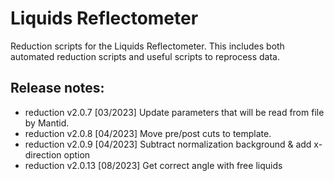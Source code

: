 # Liquids Reflectometer

Reduction scripts for the Liquids Reflectometer. This includes both automated reduction scripts and useful scripts to reprocess data.

## Release notes:

 - reduction v2.0.7 [03/2023] Update parameters that will be read from file by Mantid.
 - reduction v2.0.8 [04/2023] Move pre/post cuts to template.
 - reduction v2.0.9 [04/2023] Subtract normalization background & add x-direction option
 - reduction v2.0.13 [08/2023] Get correct angle with free liquids
 